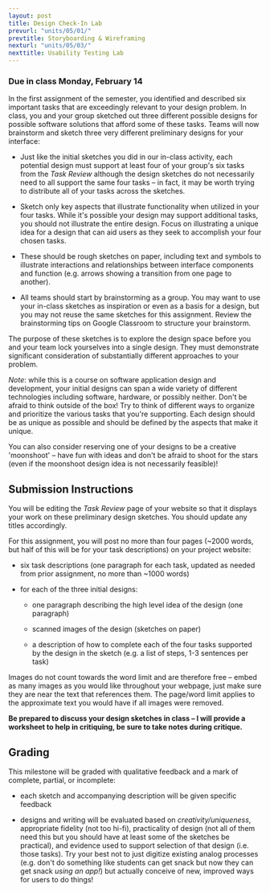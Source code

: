 ```yaml
---
layout: post
title: Design Check-In Lab
prevurl: "units/05/01/"
prevtitle: Storyboarding & Wireframing
nexturl: "units/05/03/"
nexttitle: Usability Testing Lab
---
```


### Due in class Monday, February 14

In the first assignment of the semester, you identified and described six important tasks that are exceedingly relevant to your design problem. In class, you and your group sketched out three different possible designs for possible software solutions that afford some of these tasks. Teams will now brainstorm and sketch three very different preliminary designs for your interface:
  
  - Just like the initial sketches you did in our in-class activity, each potential design must support at least four of your group's six tasks from the _Task Review_ although the design sketches do not necessarily need to all support the same four tasks – in fact, it may be worth trying to distribute all of your tasks across the sketches.
  
  - Sketch only key aspects that illustrate functionality when utilized in your four tasks. While it's possible your design may support additional tasks, you should not illustrate the entire design. Focus on illustrating a unique idea for a design that can aid users as they seek to accomplish your four chosen tasks.
  
  - These should be rough sketches on paper, including text and symbols to illustrate interactions and relationships between interface components and function (e.g. arrows showing a transition from one page to another).
  
  - All teams should start by brainstorming as a group. You may want to use your in-class sketches as inspiration or even as a basis for a design, but you may not reuse the same sketches for this assignment. Review the brainstorming tips on Google Classroom to structure your brainstorm.
  
The purpose of these sketches is to explore the design space before you and your team lock yourselves into a single design. They must demonstrate significant consideration of substantially different approaches to your problem.

_Note_: while this is a course on software application design and development, your initial designs can span a wide variety of different technologies including software, hardware, or possibly neither. Don't be afraid to think outside of the box! Try to think of different ways to organize and prioritize the various tasks that you're supporting. Each design should be as unique as possible and should be defined by the aspects that make it unique.

You can also consider reserving one of your designs to be a creative 'moonshoot' – have fun with ideas and don't be afraid to shoot for the stars (even if the moonshoot design idea is not necessarily feasible)!

## Submission Instructions

You will be editing the _Task Review_ page of your website so that it displays your work on these preliminary design sketches. You should update any titles accordingly. 

For this assignment, you will post no more than four pages (~2000 words, but half of this will be for your task descriptions) on your project website:

  - six task descriptions (one paragraph for each task, updated as needed from prior assignment, no more than ~1000 words)
  
  - for each of the three initial designs:
    
    - one paragraph describing the high level idea of the design (one paragraph)
    
    - scanned images of the design (sketches on paper)
    
    - a description of how to complete each of the four tasks supported by the design in the sketch (e.g. a list of steps, 1-3 sentences per task)
    
Images do not count towards the word limit and are therefore free – embed as many images as you would like throughout your webpage, just make sure they are near the text that references them. The page/word limit applies to the approximate text you would have if all images were removed.

**Be prepared to discuss your design sketches in class – I will provide a worksheet to help in critiquing, be sure to take notes during critique.**

## Grading

This milestone will be graded with qualitative feedback and a mark of complete, partial, or incomplete:

  - each sketch and accompanying description will be given specific feedback
  
  - designs and writing will be evaluated based on _creativity/uniqueness_, appropriate fidelity (not too hi-fi), practicality of design (not all of them need this but you should have at least some of the sketches be practical), and evidence used to support selection of that design (i.e. those tasks). Try your best not to just digitize existing analog processes (e.g. don't do something like students can get snack but now they can get snack _using an app!_) but actually conceive of new, improved ways for users to do things!

